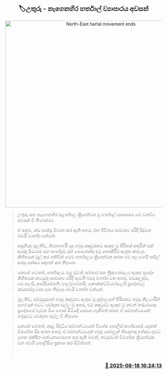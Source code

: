 <p align='center'><b><h2 align='center' title='North-East hartal movement ends'>🏷උතුරු - නැගෙනහිර හර්තාල් ව්‍යාපාරය අවසන්</h2></b></p>
<p align='center'><img src='https://helakuru.sgp1.cdn.digitaloceanspaces.com/esana/images/lib/harthal-mkj.jpg' width='600' alt='North-East hartal movement ends'></p>

> උතුරු සහ නැගෙනහිර පළාත්වල ක්‍රියාත්මක වූ හර්තාල් ව්‍යාපාරය මේ වනවිට අවසන් වී තිබෙනවා.

> ඒ අනුව, කඩ සාප්පු විවෘත කර ඇති අතර, ජන ජීවිතය සාමාන්‍ය පරිදි සිදුවන බවයි වාර්තා වන්නේ.

> පසුගියදා මුලතිව්, ශිවනගර්හි යුද හමුදා කඳවුරකට ඇතුළු වූ පිරිසක් අතුරින් එක් අයකු මියයාම සහ ආණ්ඩුව දුන් පොරොන්දු ඉටු නොකිරීම ඇතුළු කරුණු කිහිපයක් මුල් කර ගනිමින් මෙම හර්තාලය ක්‍රියාත්මක කරන බව ඉලංගෙයි තමිල් අරසු පක්ෂය සඳහන් කර තිබුණා.

> කෙසේ වෙතත්, හර්තාලය මැද වුවත්, අම්පාර සහ ත්‍රිකුණාමලය ඇතුළු ප්‍රදේශ කිහිපයක කටයුතු සාමාන්‍ය පරිදි පැවති බවද වාර්තා වන අතර, මඩකලපුව, චෙංගලඩි, ආරයියම්පති, වාලච්චේනයි, කොක්කට්ටිචෝලෙයි ප්‍රදේශවල කඩසාප්පු වසා දමා තිබුණු බවයි වාර්තා වන්නේ.

> මුලතිව්, ඔඩ්ඩුසුඩාන් හමුදා කඳවුරට ඇතුළු වූ පුද්ගලයන් පිරිසකට හමුදා නිලධාරීන් පහර දුන් බවට චෝදනා එල්ල වූ අතර, එම කඳවුරට ඇතුළු වූ තවත් තරුණයකු ප්‍රදේශයේ වැවක මිය ගොස් සිටියදී සොයා ගැනීමත් සමඟ ඒ සම්බන්ධයෙන් හමුදාවට චෝදනා එල්ල වී තිබුණා.

> කෙසේ වෙතත්, අදාළ සිද්ධිය සම්බන්ධයෙන් විශේෂ පොලිස් කණ්ඩායම් දෙකක් විමර්ශන සිදු කරන අතර, ඒ සම්බන්ධයෙන් හමුදා සෙබලුන් තිදෙනකු අත්අඩංගුවට ගෙන රක්ෂිත බන්ධනාගාරගත කර ඇති බවත්, තවදුරටත් විමර්ශන ක්‍රියාත්මක වන බවයි පොලිසිය ප්‍රකාශ කර සිටින්නේ.

>  



<h3 align='right'><a href='https://www.helakuru.lk/esana/p/112792/'>📅 2025-08-18 16:24:13</a></h3>
